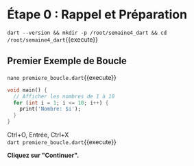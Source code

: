 # Étape 0 : Rappel et Préparation

`dart --version && mkdir -p /root/semaine4_dart && cd /root/semaine4_dart`{{execute}}

## Premier Exemple de Boucle

`nano premiere_boucle.dart`{{execute}}

```dart
void main() {
  // Afficher les nombres de 1 à 10
  for (int i = 1; i <= 10; i++) {
    print('Nombre: $i');
  }
}
```

Ctrl+O, Entrée, Ctrl+X  
`dart premiere_boucle.dart`{{execute}}

**Cliquez sur "Continuer".**

